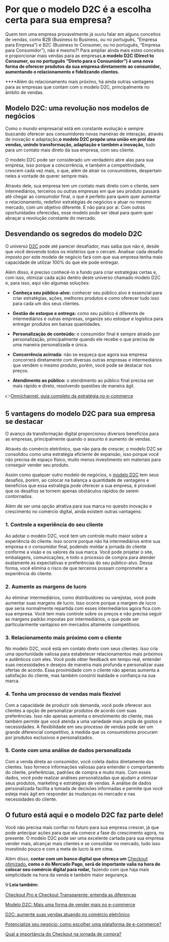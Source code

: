 # Por que o modelo D2C é a escolha certa para sua empresa?

Quem tem uma empresa provavelmente já ouviu falar em alguns conceitos de vendas, como B2B (Business to Business, ou no português, “Empresa para Empresa”) e B2C (Business to Consumer, ou no português, “Empresa para Consumidor”), não é mesmo?! Para ampliar ainda mais estes conceitos e proporcionar mais vendas para as empresas,**o modelo D2C (Direct to Consumer, ou no português “Direto para o Consumidor”) é uma nova forma de oferecer produtos da sua empresa diretamente ao consumidor, aumentando o relacionamento e fidelizando clientes.**

****Além do relacionamento mais próximo, há ainda outras vantagens para as empresas que contam com o modelo D2C, principalmente no âmbito de vendas.

## **Modelo D2C: uma revolução nos modelos de negócios**

Como o mundo empresarial está em constante evolução e sempre buscando oferecer aos consumidores novas maneiras de interação, através de inovação e adaptação,**o modelo D2C propõe uma união em prol das vendas, unindo transformação, adaptação e também a inovação,** tudo para um contato mais direto da sua empresa, com seu cliente.

O modelo D2C pode ser considerado um verdadeiro abre alas para sua empresa, isso porque a concorrência, e também a competitividade, crescem cada vez mais, o que, além de atrair os consumidores, despertam neles a vontade de querer sempre mais.

Através dele, sua empresa tem um contato mais direto com o cliente, sem intermediários, terceiros ou outras empresas em que seu produto passará até chegar ao consumidor final, o que é perfeito para quem quer aumentar o relacionamento, redefinir estratégias de negócios e atuar no mesmo mercado, com um objetivo diferente. E não para por aí. Com outras oportunidades oferecidas, esse modelo pode ser ideal para quem quer abraçar a revolução constante do mercado.

## **Desvendando os segredos do modelo D2C**

O universo [D2C](https://meubolso.mercadopago.com.br/como-criar-posicionamento-de-marca-para-empresa) pode até parecer desafiador, mas saiba que não é, desde que você desvende todos os mistérios que o cercam. Analisar cada desafio imposto por este modelo de negócio fará com que sua empresa tenha mais capacidade de utilizar 100% do que ele pode entregar.

Além disso, é preciso conhecê-lo a fundo para criar estratégias certas e, com isso, otimizar cada ação dentro deste universo chamado modelo D2C e, para isso, aqui vão algumas soluções:

- **Conheça seu público-alvo:** conhecer seu público alvo é essencial para criar estratégias, ações, melhores produtos e como oferecer tudo isso para cada um dos seus clientes.

- **Gestão de estoque e entrega:** como seu público é diferente de intermediários e outras empresas, organize seu estoque e logística para entregar produtos em baixas quantidades.

- **Personalização de conteúdo:** o consumidor final é sempre atraído por personalização, principalmente quando ele recebe o que precisa de uma maneira personalizada e única. 

- **Concorrência acirrada:** não se esqueça que agora sua empresa concorrerá diretamente com diversas outras empresas e intermediários que vendem o mesmo produto, porém, você pode se destacar nos preços.

- **Atendimento ao público:** o atendimento ao público final precisa ser mais rápido e direto, resolvendo questões de maneira ágil.

👉[Omnichannel: guia completo da estratégia no e-commerce](https://meubolso.mercadopago.com.br/guia-do-omnichannel-para-ecommerce)

## **5 vantagens do modelo D2C para sua empresa se destacar**

O avanço da transformação digital proporcionou diversos benefícios para as empresas, principalmente quando o assunto é aumento de vendas.

Através do comércio eletrônico, que não para de crescer, o modelo D2C se consolidou como uma estratégia eficiente de expansão, isso porque você não precisa de espaço físico, muito menos investimento em materiais para conseguir vender seu produto.

Assim como qualquer outro modelo de negócios, o [modelo D2C](https://meubolso.mercadopago.com.br/estrategias-para-implementar-o-modelo-de-negocio-d2c-na-empresa) tem seus desafios, porém, ao colocar na balança a quantidade de vantagens e benefícios que essa estratégia pode oferecer a sua empresa, é provável que os desafios se tornem apenas obstáculos rápidos de serem contornados.

Além de ser uma opção atrativa para sua marca no quesito inovação e crescimento no comércio digital, ainda existem outras vantagens:

### **1. Controle a experiência do seu cliente**

Ao adotar o modelo D2C, você tem um controle muito maior sobre a experiência do cliente. Isso ocorre porque não há intermediários entre sua empresa e o consumidor final, podendo moldar a jornada do cliente conforme a visão e os valores da sua marca. Você pode projetar o site, embalagens, comunicações, e todo o processo de compra para atender exatamente às expectativas e preferências do seu público-alvo. Dessa forma, você elimina o risco de que terceiros possam comprometer a experiência do cliente.

### **2.** **Aumente as margens de lucro**

Ao eliminar intermediários, como distribuidores ou varejistas, você pode aumentar suas margens de lucro. Isso ocorre porque a margem de lucro que seria normalmente repartida com esses intermediários agora fica com sua empresa. Você tem mais controle sobre os preços e não precisa seguir as margens padrão impostas por intermediários, o que pode ser particularmente vantajoso em mercados altamente competitivos.

### **3.** **Relacionamento mais próximo com o cliente**

No modelo D2C, você está em contato direto com seus clientes. Isso cria uma oportunidade valiosa para estabelecer relacionamentos mais próximos e autênticos com eles. Você pode obter feedback em tempo real, entender suas necessidades e desejos de maneira mais profunda e personalizar suas ofertas de acordo. Essa proximidade com o cliente não apenas aumenta a satisfação do cliente, mas também constrói lealdade e confiança na sua marca.

### **4.** **Tenha um processo de vendas mais flexível**

Com a capacidade de produzir sob demanda, você pode oferecer aos clientes a opção de personalizar produtos de acordo com suas preferências. Isso não apenas aumenta o envolvimento do cliente, mas também permite que você atenda a uma variedade mais ampla de gostos e necessidades. A flexibilidade em seu processo de vendas pode ser um grande diferencial competitivo, à medida que os consumidores procuram por produtos exclusivos e personalizados.

### **5.** **Conte com uma análise de dados personalizada**

Com a venda direta ao consumidor, você coleta dados diretamente dos clientes. Isso fornece informações valiosas para entender o comportamento do cliente, preferências, padrões de compra e muito mais. Com esses dados, você pode realizar análises personalizadas que ajudam a otimizar seus produtos, marketing e estratégias de vendas. A análise de dados personalizada facilita a tomada de decisões informadas e permite que você esteja mais ágil em responder às mudanças no mercado e nas necessidades do cliente.

## **O futuro está aqui e o modelo D2C faz parte dele!**

Você não precisa mais confiar no futuro para sua empresa crescer, já que pode antecipar ações para que ela comece a fase do crescimento agora, no presente. O modelo D2C pode ser uma excelente cartada para sua empresa vender mais, alcançar mais clientes e se consolidar no mercado, tudo isso investindo pouco e com a meta de lucro lá em cima.

Além disso, **contar com um banco digital que ofereça um** [Checkout otimizado](https://meubolso.mercadopago.com.br/checkout-mercado-pago-conheca-a-solucao-ideal-para-receber-pagamentos-online)**, como o do Mercado Pago, será de importante valia na hora de colocar seu comércio digital para rodar,** fazendo com que haja mais simplicidade na hora da venda e também maior segurança.

**💡 Leia também:**

[Checkout Pro e Checkout Transparente: entenda as diferenças](https://empresas.mercadopago.com.br/checkout-mercado-pago-e-checkout-transparente-entenda-as-diferencas)

[Modelo D2C: Mais uma forma de vender mais no e-commerce](https://empresas.mercadopago.com.br/d2c)

[D2C: aumente suas vendas atuando no comércio eletrônico](https://empresas.mercadopago.com.br/modelo-d2c-comercio-eletronico)

[Potencialize seu negócio: como escolher uma plataforma de e-commerce?](https://empresas.mercadopago.com.br/potencialize-seu-negocio-como-escolher-uma-boa-plataforma-de-e-commerce)

[Qual a importância do Checkout na jornada de compra?](https://empresas.mercadopago.com.br/qual-a-importancia-do-checkout-na-jornada-de-compra)